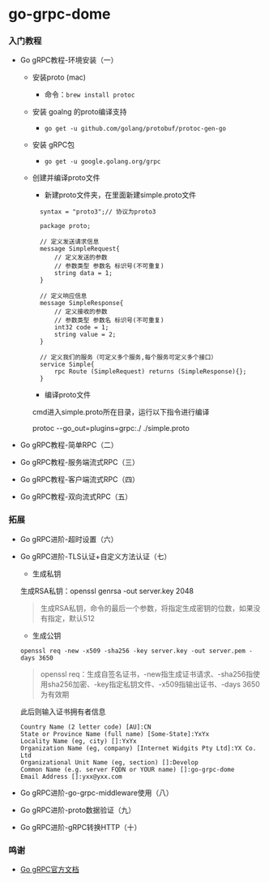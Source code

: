 # go-grpc-dome

### 入门教程

* Go gRPC教程-环境安装（一） 
   
   * 安装proto (mac) 
      * 命令：`brew install protoc`
   * 安装 goalng 的proto编译支持
     * `go get -u github.com/golang/protobuf/protoc-gen-go`
   * 安装 gRPC包
     * `go get -u google.golang.org/grpc`   
   * 创建并编译proto文件
      * 新建proto文件夹，在里面新建simple.proto文件
      ```
        syntax = "proto3";// 协议为proto3
        
        package proto;
        
        // 定义发送请求信息
        message SimpleRequest{
            // 定义发送的参数
            // 参数类型 参数名 标识号(不可重复)
            string data = 1;
        }
        
        // 定义响应信息
        message SimpleResponse{
            // 定义接收的参数
            // 参数类型 参数名 标识号(不可重复)
            int32 code = 1;
            string value = 2;
        }
        
        // 定义我们的服务（可定义多个服务,每个服务可定义多个接口）
        service Simple{
            rpc Route (SimpleRequest) returns (SimpleResponse){};
        }
      ``` 

      * 编译proto文件 
      
      cmd进入simple.proto所在目录，运行以下指令进行编译
   
      protoc --go_out=plugins=grpc:./ ./simple.proto          
    
* Go gRPC教程-简单RPC（二）

* Go gRPC教程-服务端流式RPC（三）

* Go gRPC教程-客户端流式RPC（四）

* Go gRPC教程-双向流式RPC（五）

### 拓展

* Go gRPC进阶-超时设置（六）

* Go gRPC进阶-TLS认证+自定义方法认证（七）
    *  生成私钥
    
    生成RSA私钥：openssl genrsa -out server.key 2048
    > 生成RSA私钥，命令的最后一个参数，将指定生成密钥的位数，如果没有指定，默认512 
                                                                                                                                                                                       
    * 生成公钥
    
    `openssl req -new -x509 -sha256 -key server.key -out server.pem -days 3650`
    > openssl req：生成自签名证书，-new指生成证书请求、-sha256指使用sha256加密、-key指定私钥文件、-x509指输出证书、-days 3650为有效期
    
    此后则输入证书拥有者信息
    ```
    Country Name (2 letter code) [AU]:CN
    State or Province Name (full name) [Some-State]:YxYx
    Locality Name (eg, city) []:YxYx
    Organization Name (eg, company) [Internet Widgits Pty Ltd]:YX Co. Ltd
    Organizational Unit Name (eg, section) []:Develop
    Common Name (e.g. server FQDN or YOUR name) []:go-grpc-dome
    Email Address []:yxx@yxx.com
    ```
    
* Go gRPC进阶-go-grpc-middleware使用（八）

* Go gRPC进阶-proto数据验证（九）

* Go gRPC进阶-gRPC转换HTTP（十）



### 鸣谢
* [Go gRPC官方文档](https://grpc.io/docs/languages/go/quickstart/)


